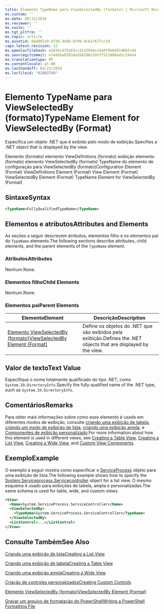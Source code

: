 ```yaml
---
title: Elemento TypeName para ViewSelectedBy (formato) | Microsoft Docs
ms.custom: ''
ms.date: 09/13/2016
ms.reviewer: ''
ms.suite: ''
ms.tgt_pltfrm: ''
ms.topic: article
ms.assetid: 0ad807a9-d7d8-4e96-b799-9c6a7677cc2d
caps.latest.revision: 12
ms.openlocfilehash: e2028c479103cc414295dc24a0f9bb69190bfc66
ms.sourcegitcommit: e7445ba8203da304286c591ff513900ad1c244a4
ms.translationtype: MT
ms.contentlocale: pt-BR
ms.lasthandoff: 04/23/2019
ms.locfileid: "62083749"
---
```

# <a name="typename-element-for-viewselectedby-format"></a><span data-ttu-id="515d1-102">Elemento TypeName para ViewSelectedBy (formato)</span><span class="sxs-lookup"><span data-stu-id="515d1-102">TypeName Element for ViewSelectedBy (Format)</span></span>

<span data-ttu-id="515d1-103">Especifica um objeto .NET que é exibido pelo modo de exibição.</span><span class="sxs-lookup"><span data-stu-id="515d1-103">Specifies a .NET object that is displayed by the view.</span></span>

<span data-ttu-id="515d1-104">Elemento (formato) elemento ViewDefinitions (formato) exibição elemento (formato) elemento ViewSelectedBy (formato) TypeName do elemento de configuração para ViewSelectedBy (formato)</span><span class="sxs-lookup"><span data-stu-id="515d1-104">Configuration Element (Format) ViewDefinitions Element (Format) View Element (Format) ViewSelectedBy Element (Format) TypeName Element for ViewSelectedBy (Format)</span></span>

## <a name="syntax"></a><span data-ttu-id="515d1-105">Sintaxe</span><span class="sxs-lookup"><span data-stu-id="515d1-105">Syntax</span></span>

```xml
<TypeName>FullyQualifiedTypeName</TypeName>
```

## <a name="attributes-and-elements"></a><span data-ttu-id="515d1-106">Elementos e atributos</span><span class="sxs-lookup"><span data-stu-id="515d1-106">Attributes and Elements</span></span>

<span data-ttu-id="515d1-107">As seções a seguir descrevem atributos, elementos filho e os elementos pai do `TypeName` elemento.</span><span class="sxs-lookup"><span data-stu-id="515d1-107">The following sections describe attributes, child elements, and the parent elements of the `TypeName` element.</span></span>

### <a name="attributes"></a><span data-ttu-id="515d1-108">Atributos</span><span class="sxs-lookup"><span data-stu-id="515d1-108">Attributes</span></span>

<span data-ttu-id="515d1-109">Nenhum.</span><span class="sxs-lookup"><span data-stu-id="515d1-109">None.</span></span>

### <a name="child-elements"></a><span data-ttu-id="515d1-110">Elementos filho</span><span class="sxs-lookup"><span data-stu-id="515d1-110">Child Elements</span></span>

<span data-ttu-id="515d1-111">Nenhum.</span><span class="sxs-lookup"><span data-stu-id="515d1-111">None.</span></span>

### <a name="parent-elements"></a><span data-ttu-id="515d1-112">Elementos pai</span><span class="sxs-lookup"><span data-stu-id="515d1-112">Parent Elements</span></span>

|<span data-ttu-id="515d1-113">Elemento</span><span class="sxs-lookup"><span data-stu-id="515d1-113">Element</span></span>|<span data-ttu-id="515d1-114">Descrição</span><span class="sxs-lookup"><span data-stu-id="515d1-114">Description</span></span>|
|-------------|-----------------|
|[<span data-ttu-id="515d1-115">Elemento ViewSelectedBy (formato)</span><span class="sxs-lookup"><span data-stu-id="515d1-115">ViewSelectedBy Element (Format)</span></span>](./viewselectedby-element-format.md)|<span data-ttu-id="515d1-116">Define os objetos do .NET que são exibidos pela exibição.</span><span class="sxs-lookup"><span data-stu-id="515d1-116">Defines the .NET objects that are displayed by the view.</span></span>|

## <a name="text-value"></a><span data-ttu-id="515d1-117">Valor de texto</span><span class="sxs-lookup"><span data-stu-id="515d1-117">Text Value</span></span>

<span data-ttu-id="515d1-118">Especifique o nome totalmente qualificado do tipo .NET, como `System.IO.DirectoryInfo`.</span><span class="sxs-lookup"><span data-stu-id="515d1-118">Specify the fully qualified name of the .NET type, such as `System.IO.DirectoryInfo`.</span></span>

## <a name="remarks"></a><span data-ttu-id="515d1-119">Comentários</span><span class="sxs-lookup"><span data-stu-id="515d1-119">Remarks</span></span>

<span data-ttu-id="515d1-120">Para obter mais informações sobre como esse elemento é usado em diferentes modos de exibição, consulte [criando uma exibição de tabela](./creating-a-table-view.md), [criando um modo de exibição de lista](./creating-a-list-view.md), [criando uma exibição ampla](./creating-a-wide-view.md), e [ Componentes de exibição personalizado](./creating-custom-controls.md).</span><span class="sxs-lookup"><span data-stu-id="515d1-120">For more information about how this element is used in different views, see [Creating a Table View](./creating-a-table-view.md), [Creating a List View](./creating-a-list-view.md), [Creating a Wide View](./creating-a-wide-view.md), and [Custom View Components](./creating-custom-controls.md).</span></span>

## <a name="example"></a><span data-ttu-id="515d1-121">Exemplo</span><span class="sxs-lookup"><span data-stu-id="515d1-121">Example</span></span>

<span data-ttu-id="515d1-122">O exemplo a seguir mostra como especificar o [ServiceProcess](/dotnet/api/System.ServiceProcess.ServiceController) objeto para uma exibição de lista.</span><span class="sxs-lookup"><span data-stu-id="515d1-122">The following example shows how to specify the [System.Serviceprocess.Servicecontroller](/dotnet/api/System.ServiceProcess.ServiceController) object for a list view.</span></span> <span data-ttu-id="515d1-123">O mesmo esquema é usado para exibições de tabela, ampla e personalizadas.</span><span class="sxs-lookup"><span data-stu-id="515d1-123">The same schema is used for table, wide, and custom views.</span></span>

```xml
<View>
  <Name>System.ServiceProcess.ServiceController</Name>
  <ViewSelectedBy>
    <TypeName>System.ServiceProcess.ServiceController</TypeName>
  </ViewSelectedBy>
  <ListControl>...</ListControl>
</View>
```

## <a name="see-also"></a><span data-ttu-id="515d1-124">Consulte Também</span><span class="sxs-lookup"><span data-stu-id="515d1-124">See Also</span></span>

[<span data-ttu-id="515d1-125">Criando uma exibição de lista</span><span class="sxs-lookup"><span data-stu-id="515d1-125">Creating a List View</span></span>](./creating-a-list-view.md)

[<span data-ttu-id="515d1-126">Criando uma exibição de tabela</span><span class="sxs-lookup"><span data-stu-id="515d1-126">Creating a Table View</span></span>](./creating-a-table-view.md)

[<span data-ttu-id="515d1-127">Criando uma exibição ampla</span><span class="sxs-lookup"><span data-stu-id="515d1-127">Creating a Wide View</span></span>](./creating-a-wide-view.md)

[<span data-ttu-id="515d1-128">Criação de controles personalizados</span><span class="sxs-lookup"><span data-stu-id="515d1-128">Creating Custom Controls</span></span>](./creating-custom-controls.md)

[<span data-ttu-id="515d1-129">Elemento ViewSelectedBy (formato)</span><span class="sxs-lookup"><span data-stu-id="515d1-129">ViewSelectedBy Element (Format)</span></span>](./viewselectedby-element-format.md)

[<span data-ttu-id="515d1-130">Gravar um arquivo de formatação do PowerShell</span><span class="sxs-lookup"><span data-stu-id="515d1-130">Writing a PowerShell Formatting File</span></span>](./writing-a-powershell-formatting-file.md)
